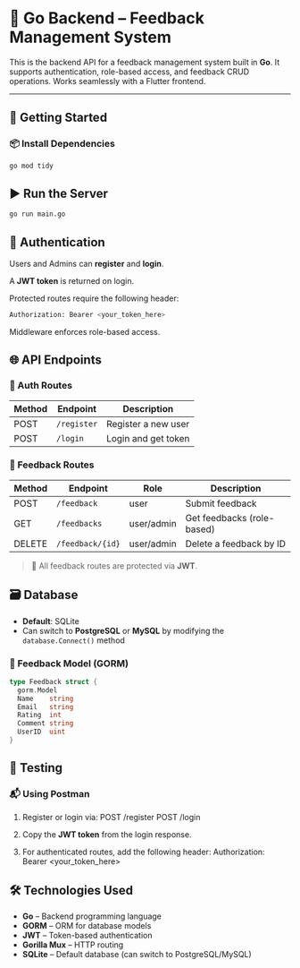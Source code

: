 # 🧠 Go Backend – Feedback Management System

This is the backend API for a feedback management system built in **Go**. It supports authentication, role-based access, and feedback CRUD operations. Works seamlessly with a Flutter frontend.

---

## 🚀 Getting Started

### 📦 Install Dependencies

```bash
go mod tidy
```
## ▶️ Run the Server

```bash
go run main.go
```
## 🔐 Authentication

Users and Admins can **register** and **login**.

A **JWT token** is returned on login.

Protected routes require the following header:

```bash
Authorization: Bearer <your_token_here>
```
Middleware enforces role-based access.
## 🌐 API Endpoints

### 🔑 Auth Routes

| Method | Endpoint     | Description         |
|--------|--------------|---------------------|
| POST   | `/register`  | Register a new user |
| POST   | `/login`     | Login and get token |

### 💬 Feedback Routes

| Method | Endpoint         | Role        | Description                 |
|--------|------------------|-------------|-----------------------------|
| POST   | `/feedback`      | user        | Submit feedback             |
| GET    | `/feedbacks`     | user/admin  | Get feedbacks (role-based) |
| DELETE | `/feedback/{id}` | user/admin  | Delete a feedback by ID     |

> 🔐 All feedback routes are protected via **JWT**.
## 🗃 Database

- **Default**: SQLite  
- Can switch to **PostgreSQL** or **MySQL** by modifying the `database.Connect()` method

### 🧾 Feedback Model (GORM)

```go
type Feedback struct {
  gorm.Model
  Name    string
  Email   string
  Rating  int
  Comment string
  UserID  uint
}
```
## 🧪 Testing

### 📬 Using Postman

1. Register or login via:
   POST /register
   POST /login

2. Copy the **JWT token** from the login response.

3. For authenticated routes, add the following header:
   Authorization: Bearer <your_token_here>

## 🛠 Technologies Used

- **Go** – Backend programming language  
- **GORM** – ORM for database models  
- **JWT** – Token-based authentication  
- **Gorilla Mux** – HTTP routing  
- **SQLite** – Default database (can switch to PostgreSQL/MySQL)



